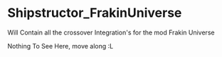 # Shipstructor_FrakinUniverse
Will Contain all the crossover Integration's for the mod Frakin Universe

Nothing To See Here, move along :L
